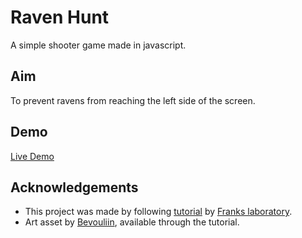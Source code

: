 
# Raven Hunt

A simple shooter game made in javascript.

## Aim
To prevent ravens from reaching the left side of the screen.

## Demo

[Live Demo](https://sidsinr.github.io/raven-hunt/)

## Acknowledgements

 - This project was made by following [tutorial](https://www.youtube.com/watch?v=gCa0z4B-CRo) by [Franks laboratory](https://www.youtube.com/@Frankslaboratory). 
 - Art asset by [Bevouliin](https://bevouliin.com/), available through the tutorial.

